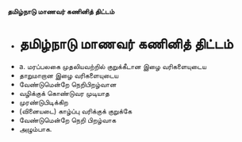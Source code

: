 **தமிழ்நாடு மாணவர் கணினித் திட்டம்**
- # தமிழ்நாடு மாணவர் கணினித் திட்டம்
- a. மரப்பலகை முதலியவற்றில் குறுக்கீடான இழை வரிகளையுடைய
- தாறுமாறான இழை வரிகளையுடைய
- வேண்டுமென்றே நெறிபிறழ்வான
- வழிக்குக் கொண்டுவர முடியாத
- முரண்டுபிடிக்கிற
- (வினையடை) காழ்ப்பு வரிக்குக் குறுக்கே
- வேண்டுமென்றே நெறி பிறழ்வாக
- அழும்பாக.

